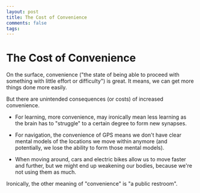 ```yaml
---
layout: post
title: The Cost of Convenience
comments: false 
tags:
---
```

# The Cost of Convenience

On the surface, convenience ("the state of being able to proceed with something with little effort or difficulty") is great. It means, we can get more things done more easily.

But there are unintended consequences (or costs) of increased convenience. 

* For learning, more convenience, may ironically mean less learning as the brain has to "struggle" to a certain degree to form new synapses. 

* For navigation, the convenience of GPS means we don't have clear mental models of the locations we move within anymore (and potentially, we lose the ability to form those mental models). 

* When moving around, cars and electric bikes allow us to move faster and further, but we might end up weakening our bodies, because we're not using them as much. 

Ironically, the other meaning of "convenience" is "a public restroom". 
